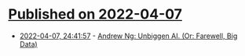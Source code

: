 # [Published on 2022-04-07](index.md)

* [2022-04-07, 24:41:57](https://news.ycombinator.com/item?id=30939282) - [Andrew Ng: Unbiggen AI. (Or: Farewell, Big Data)](https://spectrum.ieee.org/andrew-ng-data-centric-ai)
